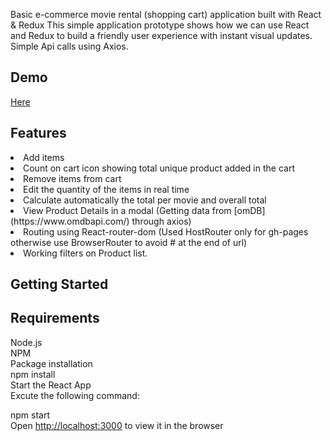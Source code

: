 Basic e-commerce movie rental (shopping cart) application built with React & Redux
This simple application prototype shows how we can use React and Redux to build a friendly user experience with instant visual updates.
Simple Api calls using Axios.

## Demo
[Here](https://shubhamb11.github.io/movieProject/)

## Features
<li>Add items</li>
<li>Count on cart icon showing total unique product added in the cart</li>
<li>Remove items from cart</li>
<li>Edit the quantity of the items in real time</li>
<li>Calculate automatically the total per movie and overall total</li>
<li>View Product Details in a modal (Getting data from [omDB](https://www.omdbapi.com/) through axios)</li>
<li>Routing using React-router-dom (Used HostRouter only for gh-pages otherwise use BrowserRouter to avoid # at the end of url)</li>
<li>Working filters on Product list.</li>

## Getting Started

## Requirements
Node.js<br />
NPM<br />
Package installation<br />
npm install<br />
Start the React App<br />
Excute the following command:<br />

npm start<br />
Open [http://localhost:3000](http://localhost:3000) to view it in the browser
